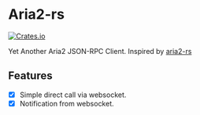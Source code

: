 # Aria2-rs
[![Crates.io](https://img.shields.io/crates/v/aria2-rs-yet.svg)](https://crates.io/crates/aria2-rs-yet)

Yet Another Aria2 JSON-RPC Client. Inspired by [aria2-rs](https://github.com/ihciah/aria2-rs)

## Features
- [x] Simple direct call via websocket.
- [x] Notification from websocket.